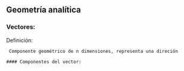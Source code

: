 ##  Geometría analítica
### Vectores: 

Definición: 
```
 Componente geométrico de n dimensiones, representa una direción
```

	#### Componentes del vector: